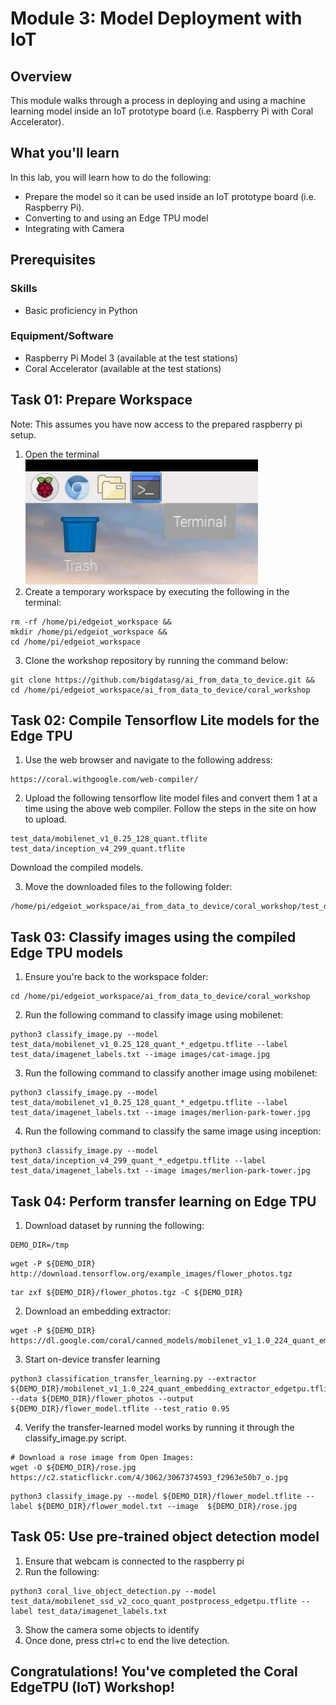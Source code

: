 # Module 3: Model Deployment with IoT
## Overview
This module walks through a process in deploying and using a machine learning model inside an IoT prototype board (i.e. Raspberry Pi with Coral Accelerator).

## What you'll learn
In this lab, you will learn how to do the following:
- Prepare the model so it can be used inside an IoT prototype board (i.e. Raspberry Pi).
- Converting to and using an Edge TPU model 
- Integrating with Camera

## Prerequisites

### Skills
- Basic proficiency in Python

### Equipment/Software
- Raspberry Pi Model 3 (available at the test stations)
- Coral Accelerator (available at the test stations)

## Task 01: Prepare Workspace
Note: This assumes you have now access to the prepared raspberry pi setup.
1. Open the terminal    
![](assets/pi_terminal.png)
2. Create a temporary workspace by executing the following in the terminal:
```
rm -rf /home/pi/edgeiot_workspace && 
mkdir /home/pi/edgeiot_workspace && 
cd /home/pi/edgeiot_workspace
```
3. Clone the workshop repository by running the command below:
```
git clone https://github.com/bigdatasg/ai_from_data_to_device.git &&
cd /home/pi/edgeiot_workspace/ai_from_data_to_device/coral_workshop
```

## Task 02: Compile Tensorflow Lite models for the Edge TPU
1. Use the web browser and navigate to the following address:
```
https://coral.withgoogle.com/web-compiler/
```
2. Upload the following tensorflow lite model files and convert them 1 at a time using the above web compiler. Follow the steps in the site on how to upload.
```
test_data/mobilenet_v1_0.25_128_quant.tflite
test_data/inception_v4_299_quant.tflite
```
Download the compiled models. 

3. Move the downloaded files to the following folder:
```
/home/pi/edgeiot_workspace/ai_from_data_to_device/coral_workshop/test_data
```

## Task 03: Classify images using the compiled Edge TPU models
1. Ensure you're back to the workspace folder:
```
cd /home/pi/edgeiot_workspace/ai_from_data_to_device/coral_workshop
```
2. Run the following command to classify image using mobilenet:
```
python3 classify_image.py --model test_data/mobilenet_v1_0.25_128_quant_*_edgetpu.tflite --label test_data/imagenet_labels.txt --image images/cat-image.jpg
```
3. Run the following command to classify another image using mobilenet:
```
python3 classify_image.py --model test_data/mobilenet_v1_0.25_128_quant_*_edgetpu.tflite --label test_data/imagenet_labels.txt --image images/merlion-park-tower.jpg
```
4. Run the following command to classify the same image using inception:
```
python3 classify_image.py --model test_data/inception_v4_299_quant_*_edgetpu.tflite --label test_data/imagenet_labels.txt --image images/merlion-park-tower.jpg
```

## Task 04: Perform transfer learning on Edge TPU
1. Download dataset by running the following:
```
DEMO_DIR=/tmp
```
```
wget -P ${DEMO_DIR} http://download.tensorflow.org/example_images/flower_photos.tgz
```
```
tar zxf ${DEMO_DIR}/flower_photos.tgz -C ${DEMO_DIR}
```
2. Download an embedding extractor:
```
wget -P ${DEMO_DIR} https://dl.google.com/coral/canned_models/mobilenet_v1_1.0_224_quant_embedding_extractor_edgetpu.tflite
```
3. Start on-device transfer learning
```
python3 classification_transfer_learning.py --extractor ${DEMO_DIR}/mobilenet_v1_1.0_224_quant_embedding_extractor_edgetpu.tflite --data ${DEMO_DIR}/flower_photos --output ${DEMO_DIR}/flower_model.tflite --test_ratio 0.95
```

4. Verify the transfer-learned model works by running it through the classify_image.py script.
```
# Download a rose image from Open Images:
wget -O ${DEMO_DIR}/rose.jpg https://c2.staticflickr.com/4/3062/3067374593_f2963e50b7_o.jpg
```
```
python3 classify_image.py --model ${DEMO_DIR}/flower_model.tflite --label ${DEMO_DIR}/flower_model.txt --image  ${DEMO_DIR}/rose.jpg
```

## Task 05: Use pre-trained object detection model
1. Ensure that webcam is connected to the raspberry pi
2. Run the following:
```
python3 coral_live_object_detection.py --model test_data/mobilenet_ssd_v2_coco_quant_postprocess_edgetpu.tflite --label test_data/imagenet_labels.txt
```
3. Show the camera some objects to identify
4. Once done, press ctrl+c to end the live detection.

## Congratulations! You've completed the Coral EdgeTPU (IoT) Workshop!


